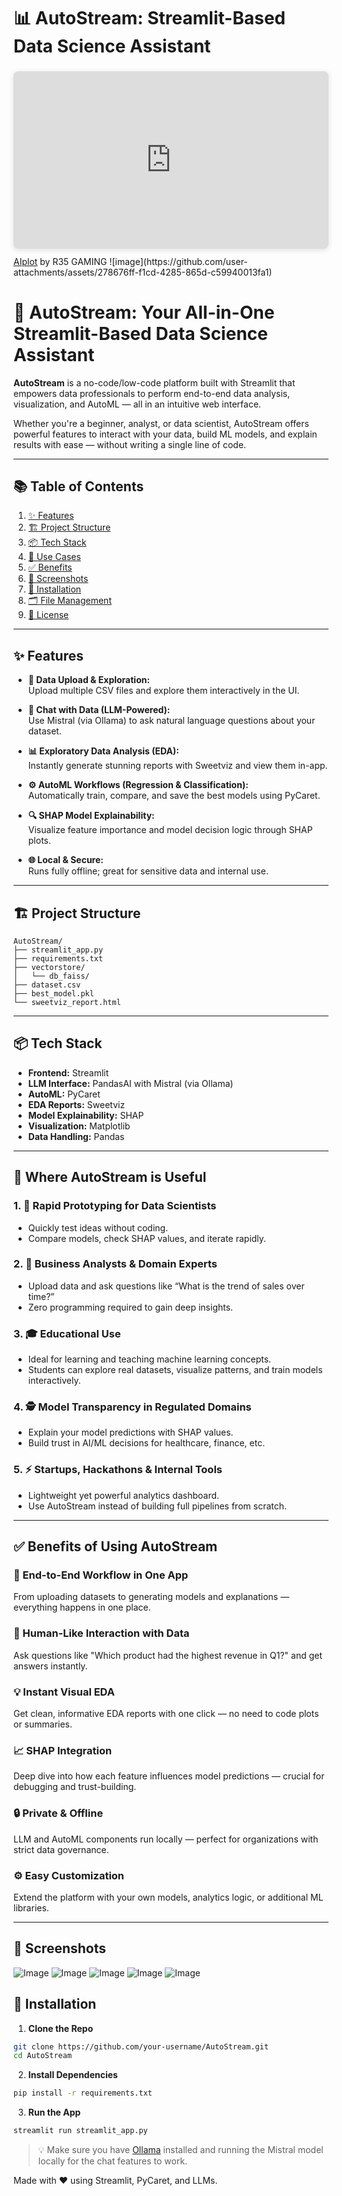 # 📊 AutoStream: Streamlit-Based Data Science Assistant
<div style="position: relative; width: 100%; height: 0; padding-top: 56.2500%;
 padding-bottom: 0; box-shadow: 0 2px 8px 0 rgba(63,69,81,0.16); margin-top: 1.6em; margin-bottom: 0.9em; overflow: hidden;
 border-radius: 8px; will-change: transform;">
  <iframe loading="lazy" style="position: absolute; width: 100%; height: 100%; top: 0; left: 0; border: none; padding: 0;margin: 0;"
    src="https://www.canva.com/design/DAGUAISoPk0/_g4NGt_xMjt9r_tP3vkMWg/watch?embed" allowfullscreen="allowfullscreen" allow="fullscreen">
  </iframe>
</div>
<a href="https:&#x2F;&#x2F;www.canva.com&#x2F;design&#x2F;DAGUAISoPk0&#x2F;_g4NGt_xMjt9r_tP3vkMWg&#x2F;watch?utm_content=DAGUAISoPk0&amp;utm_campaign=designshare&amp;utm_medium=embeds&amp;utm_source=link" target="_blank" rel="noopener">AIplot</a> by R35 GAMING
![image](https://github.com/user-attachments/assets/278676ff-f1cd-4285-865d-c59940013fa1)

# 🚀 AutoStream: Your All-in-One Streamlit-Based Data Science Assistant

**AutoStream** is a no-code/low-code platform built with Streamlit that empowers data professionals to perform end-to-end data analysis, visualization, and AutoML — all in an intuitive web interface.

Whether you're a beginner, analyst, or data scientist, AutoStream offers powerful features to interact with your data, build ML models, and explain results with ease — without writing a single line of code.

---

## 📚 Table of Contents

1. [✨ Features](#-features)  
2. [🏗️ Project Structure](#-project-structure)  
3. [📦 Tech Stack](#-tech-stack)  
4. [📌 Use Cases](#-where-autostream-is-useful)  
5. [✅ Benefits](#-benefits-of-using-autostream)  
6. [📸 Screenshots](#-screenshots)  
7. [🔧 Installation](#-installation)  
8. [🗂️ File Management](#-file-management-in-github)  
9. [📄 License](#-license)  

---

## ✨ Features

- **📂 Data Upload & Exploration:**  
  Upload multiple CSV files and explore them interactively in the UI.

- **💬 Chat with Data (LLM-Powered):**  
  Use Mistral (via Ollama) to ask natural language questions about your dataset.

- **📊 Exploratory Data Analysis (EDA):**  
  Instantly generate stunning reports with Sweetviz and view them in-app.

- **⚙️ AutoML Workflows (Regression & Classification):**  
  Automatically train, compare, and save the best models using PyCaret.

- **🔍 SHAP Model Explainability:**  
  Visualize feature importance and model decision logic through SHAP plots.

- **🌐 Local & Secure:**  
  Runs fully offline; great for sensitive data and internal use.

---

## 🏗️ Project Structure

```
AutoStream/
├── streamlit_app.py
├── requirements.txt
├── vectorstore/
│   └── db_faiss/
├── dataset.csv
├── best_model.pkl
└── sweetviz_report.html
```

---

## 📦 Tech Stack

- **Frontend:** Streamlit  
- **LLM Interface:** PandasAI with Mistral (via Ollama)  
- **AutoML:** PyCaret  
- **EDA Reports:** Sweetviz  
- **Model Explainability:** SHAP  
- **Visualization:** Matplotlib  
- **Data Handling:** Pandas

---

## 🌟 Where AutoStream is Useful

### 1. 🔬 Rapid Prototyping for Data Scientists
- Quickly test ideas without coding.
- Compare models, check SHAP values, and iterate rapidly.

### 2. 🧮 Business Analysts & Domain Experts
- Upload data and ask questions like “What is the trend of sales over time?”
- Zero programming required to gain deep insights.

### 3. 🎓 Educational Use
- Ideal for learning and teaching machine learning concepts.
- Students can explore real datasets, visualize patterns, and train models interactively.

### 4. 🕵️ Model Transparency in Regulated Domains
- Explain your model predictions with SHAP values.
- Build trust in AI/ML decisions for healthcare, finance, etc.

### 5. ⚡ Startups, Hackathons & Internal Tools
- Lightweight yet powerful analytics dashboard.
- Use AutoStream instead of building full pipelines from scratch.

---

## ✅ Benefits of Using AutoStream

### 🔧 End-to-End Workflow in One App
From uploading datasets to generating models and explanations — everything happens in one place.

### 🧠 Human-Like Interaction with Data
Ask questions like "Which product had the highest revenue in Q1?" and get answers instantly.

### 💡 Instant Visual EDA
Get clean, informative EDA reports with one click — no need to code plots or summaries.

### 📈 SHAP Integration
Deep dive into how each feature influences model predictions — crucial for debugging and trust-building.

### 🔒 Private & Offline
LLM and AutoML components run locally — perfect for organizations with strict data governance.

### ⚙️ Easy Customization
Extend the platform with your own models, analytics logic, or additional ML libraries.

---

## 📸 Screenshots

![Image](https://github.com/user-attachments/assets/1541f6b5-e611-43f2-bf55-121dcad515a0)
![Image](https://github.com/user-attachments/assets/869098f8-1832-4f1c-8660-62c4b1c187af)
![Image](https://github.com/user-attachments/assets/bfc8f27e-fe39-4955-80b4-fa782a63939e)
![Image](https://github.com/user-attachments/assets/292c2666-ea49-47e9-9a24-776c15aec6d8)
![Image](https://github.com/user-attachments/assets/214f29e9-92f4-43dd-9d25-c269cd183d22)


## 🔧 Installation

1. **Clone the Repo**

```bash
git clone https://github.com/your-username/AutoStream.git
cd AutoStream
```

2. **Install Dependencies**

```bash
pip install -r requirements.txt
```

3. **Run the App**

```bash
streamlit run streamlit_app.py
```

> 💡 Make sure you have [Ollama](https://ollama.com/) installed and running the Mistral model locally for the chat features to work.



Made with ❤️ using Streamlit, PyCaret, and LLMs.



